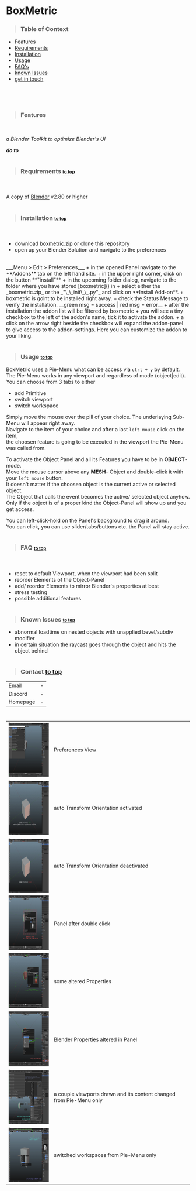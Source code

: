 # BoxMetric
<sub id="top"></sub>

>### Table of Context
+ Features
+ <a href="#require">Requirements</a>
+ <a href="#install">Installation</a>
+ <a href="#use">Usage</a>
+ <a href="#faq">FAQ's</a>
+ <a href="#issues">known Issues</a>
+ <a href="#contact">get in touch</a>

#

<br />

>### Features

<br />

_*a Blender Toolkit to optimize Blender's UI*_

_**do to**_

#

>### Requirements <a href="#top" style="font-size:12px">to top</a>
<sub id="require"></sub>
<br />

A copy of [Blender](https://www.blender.org/download/) v2.80 or higher

#

>### Installation <a href="#top" style="font-size:12px">to top</a>
<sub id="install"></sub>
<br />

+ download [boxmetric.zip]() or clone this repository
+ open up your Blender Solution and navigate to the preferences
<br>
___Menu > Edit > Preferences___
+ in the opened Panel navigate to the **Addons** tab on the left hand site.
+ in the upper right corner, click on the button **"install"**
+ in the upcoming folder dialog, navigate to the folder where you have stored [boxmetric]() in
+ select either the _boxmetric.zip_ or the _"\_\_init\_\_.py"_ and click on **Install Add-on**.
+ boxmetric is goint to be installed right away.
+ check the Status Message to verify the installation. __green msg = success | red msg = error__ 
+ after the installation the addon list will be filtered by boxmetric
+ you will see a tiny checkbox to the left of the addon's name, tick it to activate the addon.
+ a click on the arrow right beside the checkbox will expand the addon-panel<br> to give access to the addon-settings. Here you can customize the addon to your liking.


#

>### Usage <a href="#top" style="font-size:12px">to top</a>
<sub id="use"></sub>


BoxMetric uses a Pie-Menu what can be access via `ctrl + y` by default.<br>
The Pie-Menu works in any viewport and regardless of mode (object|edit).<br>
You can choose from 3 tabs to either
+ add Primitive
+ switch viewport
+ switch workspace

Simply move the mouse over the pill of your choice. The underlaying Sub-Menu will appear right away.<br>
Navigate to the item of your choice and after a last `left mouse` click on the item,<br>
the choosen feature is going to be executed in the viewport the Pie-Menu was called from.

To activate the Object Panel and all its Features you have to be in **OBJECT**- mode.<br>
Move the mouse cursor above any **MESH**- Object and double-click it with your `left mouse` button.<br>It doesn't matter if the choosen object is the current active or selected object.<br>The Object that calls the event becomes the active/ selected object anyhow.<br>
Only if the object is of a proper kind the Object-Panel will show up and you get access.<br>

You can left-click-hold on the Panel's background to drag it around.<br>
You can click, you can use slider/tabs/buttons etc. the Panel will stay active.<br>

#

>### FAQ <a href="#top" style="font-size:12px">to top</a>
<sub id="faq"></sub>
<br />

+ reset to default Viewport, when the viewport had been split 
+ reorder Elements of the Object-Panel
+ add/ reorder Elements to mirror Blender's properties at best
+ stress testing
+ possible additional features

#

>### Known Issues <a href="#top" style="font-size:12px;">to top</a>
<sub id="issues"></sub>

* abnormal loadtime on nested objects with unapplied bevel/subdiv modifier
* in certain situation the raycast goes through the object and hits the object behind

#

>### Contact <a href="#top" width="12px">to top</a>
<sub id="contact"></sub>

|  |  |
| --- | -------|
| Email | - |
| Discord | - |
| Homepage | - |

#
| | |
| - | - |
| <img src="images/eary_stage/active_prefs.png" width="150px" height="150"> | Preferences View |
| <img src="images/eary_stage/autoOrient.png" width="150px" height="150"> | auto Transform Orientation activated |
| <img src="images/eary_stage/no_autoOrient.png" width="150px" height="150"> | auto Transform Orientation deactivated |
| <img src="images/eary_stage/panel_active.png" width="150px" height="150"> | Panel after double click |
| <img src="images/eary_stage/panel_changings.png" width="150px" height="150"> | some altered Properties |
| <img src="images/eary_stage/prop_tuning.png" width="150px" height="150"> | Blender Properties altered in Panel |
| <img src="images/eary_stage/viewport_madness.png" width="150px" height="150"> | a couple viewports drawn and its content changed from Pie-Menu only |
| <img src="images/eary_stage/workspaces.png" width="150px" height="150"> | switched workspaces from Pie-Menu only |
